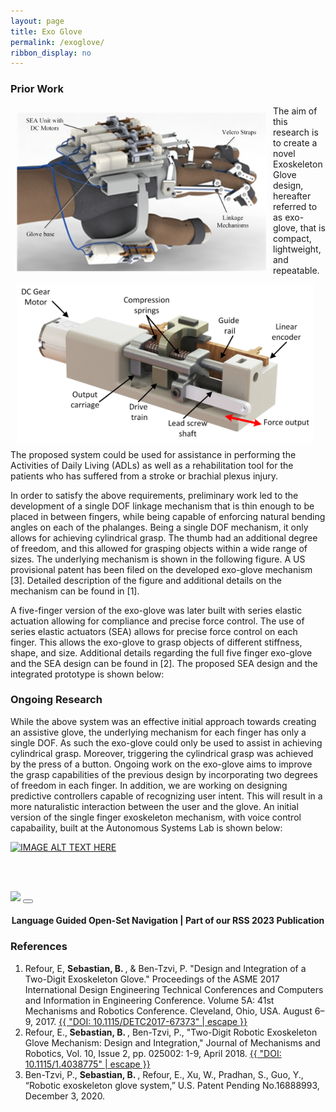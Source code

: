 ```yaml
---
layout: page
title: Exo Glove
permalink: /exoglove/
ribbon_display: no
---
```


### Prior Work
<img align="left" style="padding: 10px" src="/images/exo/exo.png" alt="Picture not available" width="400" height="255">
<img align="left" style="padding: 10px" src="/images/exo/sea.png" alt="Picture not available" width="475" height="255">


The aim of this research is to create a novel Exoskeleton Glove design, hereafter referred to as exo-glove,  that is compact, lightweight, and repeatable. The proposed system could be used for assistance in performing the Activities of Daily Living (ADLs) as well as a rehabilitation tool for the patients who has suffered from a stroke or brachial plexus injury. 


In order to satisfy the above requirements, preliminary work led to the development of a single DOF linkage mechanism that is thin enough to be placed in between fingers, while being capable of enforcing natural bending angles on each of the phalanges. Being a single DOF mechanism, it only allows for achieving cylindrical grasp. The thumb had an additional degree of freedom, and this allowed for grasping objects within a wide range of sizes. The underlying mechanism is shown in the following figure. A US provisional patent has been filed on the developed exo-glove mechanism [3]. Detailed description of the figure and additional details on the mechanism can be found in [1]. 


A five-finger version of the exo-glove was later built with series elastic actuation allowing for compliance and precise force control. The use of series elastic actuators (SEA) allows for precise force control on each finger. This allows the exo-glove to grasp objects of different stiffness, shape, and size. Additional details regarding the full five finger exo-glove and the SEA design can be found in [2]. The proposed SEA design and the integrated prototype is shown below:

### Ongoing Research 

While the above system was an effective initial approach towards creating an assistive glove, the underlying mechanism for each finger has only a single DOF. As such the exo-glove could only be used to assist in achieving cylindrical grasp. Moreover, triggering the cylindrical grasp was achieved by the press of a button. Ongoing work on the exo-glove aims to improve the grasp capabilities of the previous design by incorporating two degrees of freedom in each finger. In addition, we are working on designing predictive controllers capable of recognizing user intent. This will result in a more naturalistic interaction between the user and the glove. An initial version of the single finger exoskeleton mechanism, with voice control capabaility, built at the Autonomous Systems Lab is shown below:

[![IMAGE ALT TEXT HERE](https://img.youtube.com/vi/z1tforALG-8/1.jpg)](https://www.youtube.com/watch?v=z1tforALG-8)

<br><br>
<div class="video">
<div class="video__youtube" data-youtube>
<img src="https://img.youtube.com/vi/z1tforALG-8/maxresdefault.jpg" class="video__placeholder" />
<button class="video__button" data-youtube-button="https://www.youtube.com/watch?v=z1tforALG-8" >
</button>
</div>
<center><h4>Language Guided Open-Set Navigation | Part of our RSS 2023 Publication</h4></center>
</div>

### References
<ol>

<li> Refour, E, <strong> Sebastian, B. </strong>, & Ben-Tzvi, P. "Design and Integration of a Two-Digit Exoskeleton Glove." Proceedings of the ASME 2017 International Design Engineering Technical Conferences and Computers and Information in Engineering Conference. Volume 5A: 41st Mechanisms and Robotics Conference. Cleveland, Ohio, USA. August 6–9, 2017. <a href="https://doi.org/10.1115/DETC2017-67373"> {{ "DOI: 10.1115/DETC2017-67373" | escape }}</a> </li> 

<li> Refour, E.,<strong> Sebastian, B. </strong>, Ben-Tzvi, P., "Two-Digit Robotic Exoskeleton Glove Mechanism: Design and Integration," Journal of Mechanisms and Robotics, Vol. 10, Issue 2, pp. 025002: 1-9, April 2018. <a href="https://doi.org/10.1115/1.4038775"> {{ "DOI: 10.1115/1.4038775" | escape }}</a> </li>

<li> Ben-Tzvi, P., <strong> Sebastian, B. </strong>, Refour, E., Xu, W., Pradhan, S., Guo, Y., “Robotic exoskeleton glove system,” U.S. Patent Pending No.16888993, December 3, 2020. </li>

